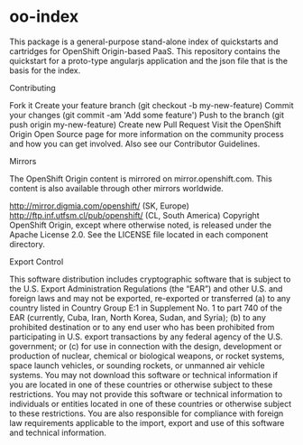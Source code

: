 oo-index
========

This package is a general-purpose stand-alone index of quickstarts and cartridges for OpenShift Origin-based PaaS. This repository contains the quickstart for a proto-type angularjs application and the json file that is the basis for the index. 

Contributing
  
Fork it
Create your feature branch (git checkout -b my-new-feature)
Commit your changes (git commit -am 'Add some feature')
Push to the branch (git push origin my-new-feature)
Create new Pull Request
Visit the OpenShift Origin Open Source page for more information on the community process and how you can get involved. Also see our Contributor Guidelines.
  
Mirrors
  
The OpenShift Origin content is mirrored on mirror.openshift.com. This content is also available through other mirrors worldwide.
  
http://mirror.digmia.com/openshift/ (SK, Europe)
http://ftp.inf.utfsm.cl/pub/openshift/ (CL, South America)
Copyright
OpenShift Origin, except where otherwise noted, is released under the Apache License 2.0. See the LICENSE file located in each component directory.
  
Export Control
  
This software distribution includes cryptographic software that is subject to the U.S. Export Administration Regulations (the “EAR”) and other U.S. and foreign laws and may not be exported, re-exported or transferred (a) to any country listed in Country Group E:1 in Supplement No. 1 to part 740 of the EAR (currently, Cuba, Iran, North Korea, Sudan, and Syria); (b) to any prohibited destination or to any end user who has been prohibited from participating in U.S. export transactions by any federal agency of the U.S. government; or (c) for use in connection with the design, development or production of nuclear, chemical or biological weapons, or rocket systems, space launch vehicles, or sounding rockets, or unmanned air vehicle systems. You may not download this software or technical information if you are located in one of these countries or otherwise subject to these restrictions. You may not provide this software or technical information to individuals or entities located in one of these countries or otherwise subject to these restrictions. You are also responsible for compliance with foreign law requirements applicable to the import, export and use of this software and technical information.
